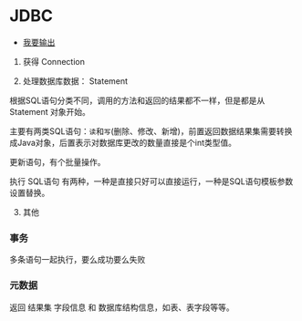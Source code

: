 # JDBC

-   [我要输出](bbb/README.md)



1.  获得 Connection




2.  处理数据库数据： Statement

根据SQL语句分类不同，调用的方法和返回的结果都不一样，但是都是从 Statement 对象开始。

主要有两类SQL语句：`读`和`写`(删除、修改、新增)，前置返回数据结果集需要转换成Java对象，后置表示对数据库更改的数量直接是个int类型值。

更新语句，有个批量操作。

执行 SQL语句 有两种，一种是直接只好可以直接运行，一种是SQL语句模板参数设置替换。


3.  其他

### 事务

多条语句一起执行，要么成功要么失败

### 元数据

返回 结果集 字段信息 和 数据库结构信息，如表、表字段等等。
